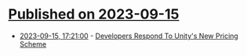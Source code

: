 # [Published on 2023-09-15](index.md)

* [2023-09-15, 17:21:00](https://games.slashdot.org/story/23/09/15/1628239/developers-respond-to-unitys-new-pricing-scheme?utm_source=rss1.0mainlinkanon&utm_medium=feed) - [Developers Respond To Unity's New Pricing Scheme](https://games.slashdot.org/story/23/09/15/1628239/developers-respond-to-unitys-new-pricing-scheme?utm_source=rss1.0mainlinkanon&utm_medium=feed)
